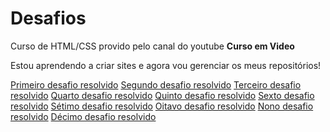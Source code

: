 # Desafios
 Curso de HTML/CSS provido pelo canal do youtube **Curso em Video**

 Estou aprendendo a criar sites e agora vou gerenciar os meus repositórios!

<a href="https://lucasfelipea.github.io/html-css/desafios resolvidos/d001/solucao.html" target="_self">Primeiro desafio resolvido</a>
<a href="https://lucasfelipea.github.io/html-css/desafios resolvidos/d002/solucao.html" target="_self">Segundo desafio resolvido</a>
<a href="https://lucasfelipea.github.io/html-css/desafios resolvidos/d003/solucao.html" target="_self">Terceiro desafio resolvido</a>
<a href="https://lucasfelipea.github.io/html-css/desafios resolvidos/d004/solucao.html" target="_self">Quarto desafio resolvido</a>
<a href="https://lucasfelipea.github.io/html-css/desafios resolvidos/d005/solucao.html" target="_self">Quinto desafio resolvido</a>
<a href="https://lucasfelipea.github.io/html-css/desafios resolvidos/d006/solucao.html" target="_self">Sexto desafio resolvido</a>
<a href="https://lucasfelipea.github.io/html-css/desafios resolvidos/d007/solucao.html" target="_self">Sétimo desafio resolvido</a>
<a href="https://lucasfelipea.github.io/html-css/desafios resolvidos/d008/solucao.html" target="_self">Oitavo desafio resolvido</a>
<a href="https://lucasfelipea.github.io/html-css/desafios resolvidos/d009/solucao.html" target="_self">Nono desafio resolvido</a>
<a href="https://lucasfelipea.github.io/html-css/desafios resolvidos/d010/solucao.html" target="_self">Décimo desafio resolvido</a>
